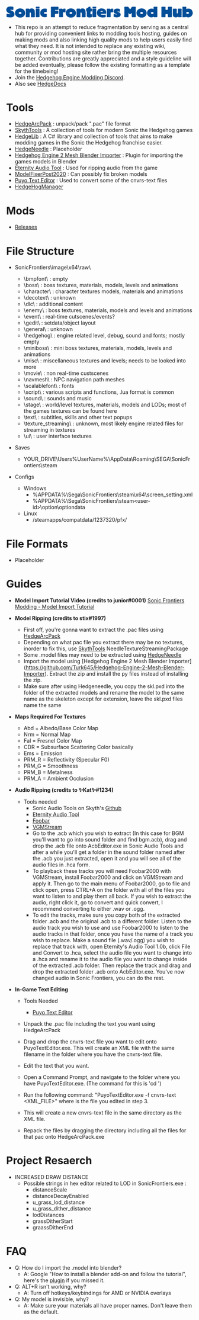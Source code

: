![Logo](https://github.com/CamoRF/Sonic-Frontiers-Mod-Hub/blob/main/Logo_temp.png?raw=true "Logo")

- This repo is an attempt to reduce fragmentation by serving as a central hub for providing convenient links to modding tools hosting, guides on making mods and also linking high quality mods to help users easily find what they need. It is not intended to replace any existing wiki, community or mod hosting site rather bring the multiple resources together. Contributions are greatly appreciated and a style guideline will be added eventually, please follow the existing formatting as a template for the timebeing!
- Join the [Hedgehog Engine Modding Discord](https://dc.railgun.works/hems).
- Also see [HedgeDocs](https://github.com/HedgeDocs/HedgeDocs.github.io)

# Tools
- [HedgeArcPack](https://github.com/CamoRF/Sonic-Frontiers-Mod-Hub/raw/main/tools/HedgeArcPack_WIP_Frontiers.7z) : unpack/pack ".pac" file format
- [SkythTools](https://github.com/blueskythlikesclouds/SkythTools) : A collection of tools for modern Sonic the Hedgehog games 
- [HedgeLib](https://github.com/Radfordhound/HedgeLib) : A C# library and collection of tools that aims to make modding games in the Sonic the Hedgehog franchise easier. 
- [HedgeNeedle](https://github.com/CamoRF/Sonic-Frontiers-Mod-Hub/raw/main/tools/HedgeNeedle.7z) : Placeholder
- [Hedgehog Engine 2 Mesh Blender Importer](https://github.com/Turk645/Hedgehog-Engine-2-Mesh-Blender-Importer) : Plugin for importing the games models in Blender
- [Eternity Audio Tool](https://animegamemods.freeforums.net/thread/618/eternity-audio-tool-link-tutorial) : Used for ripping audio from the game
- [ModelFixerPost2020](https://github.com/CamoRF/Sonic-Frontiers-Mod-Hub/raw/main/tools/ModelFixerPost2020.zip) : Can possibly fix broken models
- [Puyo Text Editor](https://github.com/nickworonekin/puyo-text-editor) : Used to convert some of the cnvrs-text files
- [HedgeHogManager](https://gamebanana.com/dl/883484)

# Mods

- [Releases](https://github.com/CamoRF/Sonic-Frontiers-Mod-Hub/releases)

# File Structure

- SonicFrontiers\image\x64\raw\
  - \bmpfont\ : empty
  - \boss\ : boss textures, materials, models, levels and animations
  - \character\ : character textures models, materials and animations
  - \decotext\ : unknown
  - \dlc\ : additional content
  - \enemy\ : boss textures, materials, models and levels and animations
  - \event\ : real-time cutscenes/events? 
  - \gedit\ : setdata/object layout
  - \general\ : unknown
  - \hedgehog\ : engine related level, debug, sound and fonts; mostly empty
  - \miniboss\ : mini boss textures, materials, models, levels and animations
  - \misc\ : miscellaneous textures and levels; needs to be looked into more
  - \movie\ : non real-time custscenes
  - \navmesh\ : NPC navigation path meshes
  - \scalablefont\ : fonts
  - \script\ : various scripts and functions, .lua format is common
  - \sound\ : sounds and music
  - \stage\ : world/level textures, materials, models and LODs; most of the games textures can be found here
  - \text\ : subtitles, skills and other text popups
  - \texture_streaming\ : unknown, most likely engine related files for streaming in textures
  - \ui\ : user interface textures

- Saves
  - YOUR_DRIVE\Users\%UserName%\AppData\Roaming\SEGA\SonicFrontiers\steam

- Configs
  - Windows
      - %APPDATA%\Sega\SonicFrontiers\steam\x64\screen_setting.xml
      - %APPDATA%\Sega\SonicFrontiers\steam\<user-id>\option\optiondata
  - Linux  
      - <Steam-folder>/steamapps/compatdata/1237320/pfx/  

# File Formats

- Placeholder

# Guides

-  **Model Import Tutorial Video (credits to junior#0001)**
  [Sonic Frontiers Modding - Model Import Tutorial](https://youtu.be/B_-YJ2I1_M4)

-  **Model Ripping (credits to stix#1997)**
    - First off, you're gonna want to extract the .pac files using [HedgeArcPack](https://cdn.discordapp.com/attachments/987489054377508924/1039653178494431272/HedgeArcPack_WIP_Frontiers.7z)
    - Depending on what pac file you extract there may be no textures, inorder to fix this, use [SkythTools](https://github.com/blueskythlikesclouds/SkythTools) NeedleTextureStreamingPackage
    - Some .model files may need to be extracted using [HedgeNeedle](https://cdn.discordapp.com/attachments/464963211410669579/1039655306378100816/HedgeNeedle.7z)
    - Import the model using [Hedgehog Engine 2 Mesh Blender Importer] (https://github.com/Turk645/Hedgehog-Engine-2-Mesh-Blender-Importer). Extract the zip and install the py files instead of installing the zip.
    - Make sure after using Hedgeneedle, you copy the skl.pxd into the folder of the extracted models and rename the model to the same name as the skeleton except for extension, leave the skl.pxd files name the same

- **Maps Required For Textures**
  - Abd = Albedo/Base Color Map
  - Nrm = Normal Map
  - Fal = Fresnel Color Map
  - CDR = Subsurface Scattering Color basically
  - Ems = Emission 
  - PRM_R = Reflectivity (Specular F0)
  - PRM_G = Smoothness 
  - PRM_B = Metalness 
  - PRM_A = Ambient Occlusion

- **Audio Ripping (credits to ✨Kat✨#1234)**
  - Tools needed
    - Sonic Audio Tools on Skyth's [Github](https://github.com/blueskythlikesclouds/SkythTools)
    - [Eternity Audio Tool](https://animegamemods.freeforums.net/thread/618/eternity-audio-tool-link-tutorial)
    - [Foobar](https://www.foobar2000.org/download)
    - [VGMStream](https://discord.com/channels/945689739447664640/987489054377508924/1041368205077254144)
    - Go to the .acb which you wish to extract (In this case for BGM you'll want to go into sound folder and find bgm.acb), drag and drop the .acb file onto AcbEditor.exe in Sonic Audio Tools and after a while you'll get a folder in the sound folder named after the .acb you just extracted, open it and you will see all of the audio files in .hca form.
    - To playback these tracks you will need Foobar2000 with VGMStream, install Foobar2000 and click on VGMStream and apply it. Then go to the main menu of Foobar2000, go to file and click open, press CTRL+A on the folder with all of the files you want to listen to and play them all back. If you wish to extract the audio, right click it, go to convert and quick convert, I recommend converting to either .wav or .ogg.
    - To edit the tracks, make sure you copy both of the extracted folder .acb and the original .acb to a different folder. Listen to the audio track you wish to use and use Foobar2000 to listen to the audio tracks in that folder, once you have the name of a track you wish to replace. Make a sound file (.wav/.ogg) you wish to replace that track with, open Eternity's Audio Tool 1.0b, click File and Convert to .hca, select the audio file you want to change into a .hca and rename it to the audio file you want to change inside of the extracted .acb folder. Then replace the track and drag and drop the extracted folder .acb onto AcbEditor.exe. You've now changed audio in Sonic Frontiers, you can do the rest. 

- **In-Game Text Editing**
  - Tools Needed
    - [Puyo Text Editor](https://github.com/nickworonekin/puyo-text-editor)
  
  - Unpack the .pac file including the text you want using HedgeArcPack
  - Drag and drop the cnvrs-text file you want to edit onto PuyoTextEditor.exe. This will create an XML file with the same filename in the folder where you have the cnvrs-text file.
  - Edit the text that you want.
  - Open a Command Prompt, and navigate to the folder where you have PuyoTextEditor.exe. (The command for this is 'cd <Directory>')
  - Run the following command: "PuyoTextEditor.exe -f cnvrs-text <XML_FILE>" where <XML-FILE> is the file you edited in step 3.
  - This will create a new cnvrs-text file in the same directory as the XML file.
  - Repack the files by dragging the directory including all the files for that pac onto HedgeArcPack.exe

# Project Resaerch

- INCREASED DRAW DISTANCE
  - Possible strings in hex editor related to LOD in SonicFrontiers.exe :
    - distanceScale
    - distanceDecayEnabled
    - u_grass_lod_distance
    - u_grass_dither_distance
    - lodDistances
    - grassDitherStart
    - graassDitherEnd

 # FAQ
- Q: How do I import the .model into blender? 
  - A: Google "How to install a blender add-on and follow the tutorial", here's the [plugin](https://cdn.discordapp.com/attachments/987489054377508924/1041430235809316934/Hedgehog-Engine-2-Mesh-Blender-Importer-main.zip) if you missed it. 
- Q: ALT+R isn't working, why?
  - A: Turn off hotkeys/keybindings for AMD or NVIDIA overlays
- Q: My model is invisible, why?
  - A: Make sure your materials all have proper names. Don't leave them as the default. 
